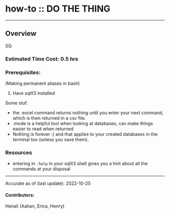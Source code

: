 # how-to :: DO THE THING
---
## Overview
SQ

### Estimated Time Cost: 0.5 hrs

### Prerequisites:
(Making permanent aliases in bash)
1. Have sqlit3 installed


Some stuf:
* the .excel command returns nothing until you enter your next command, which is then returned in a csv file.
* .mode is a helpful tool when looking at databases, can make things easier to read when returned
* Nothing is forever :( and that applies to your created databases in the terminal too (unless you save them). 
### Resources
* entering in ```.help``` in your sqlit3 shell gives you a hint about all the 
commands at your disposal

---

Accurate as of (last update): 2022-10-25

#### Contributors:  
Henali (Aahan, Erica, Henry)
